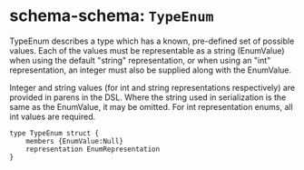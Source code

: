 # schema-schema: `TypeEnum`

TypeEnum describes a type which has a known, pre-defined set of possible
values. Each of the values must be representable as a string (EnumValue)
when using the default "string" representation, or when using an "int"
representation, an integer must also be supplied along with the EnumValue.

Integer and string values (for int and string representations respectively)
are provided in parens in the DSL. Where the string used in serialization is
the same as the EnumValue, it may be omitted. For int representation enums,
all int values are required.


```ipldsch
type TypeEnum struct {
	members {EnumValue:Null}
	representation EnumRepresentation
}
```
